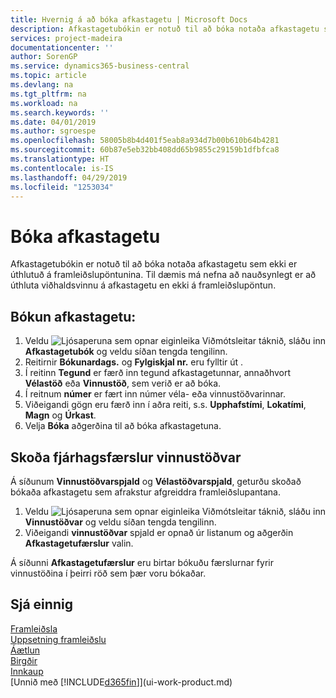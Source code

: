 ```yaml
---
title: Hvernig á að bóka afkastagetu | Microsoft Docs
description: Afkastagetubókin er notuð til að bóka notaða afkastagetu sem ekki er úthlutuð á framleiðslupöntunina. Til dæmis má nefna að nauðsynlegt er að úthluta viðhaldsvinnu á afkastagetu en ekki á framleiðslupöntun.
services: project-madeira
documentationcenter: ''
author: SorenGP
ms.service: dynamics365-business-central
ms.topic: article
ms.devlang: na
ms.tgt_pltfrm: na
ms.workload: na
ms.search.keywords: ''
ms.date: 04/01/2019
ms.author: sgroespe
ms.openlocfilehash: 58005b8b4d401f5eab8a934d7b00b610b64b4281
ms.sourcegitcommit: 60b87e5eb32bb408dd65b9855c29159b1dfbfca8
ms.translationtype: HT
ms.contentlocale: is-IS
ms.lasthandoff: 04/29/2019
ms.locfileid: "1253034"
---
```

# <a name="post-capacities"></a>Bóka afkastagetu
Afkastagetubókin er notuð til að bóka notaða afkastagetu sem ekki er úthlutuð á framleiðslupöntunina. Til dæmis má nefna að nauðsynlegt er að úthluta viðhaldsvinnu á afkastagetu en ekki á framleiðslupöntun.  

## <a name="to-post-capacities"></a>Bókun afkastagetu:  
1.  Veldu ![Ljósaperuna sem opnar eiginleika Viðmótsleitar](media/ui-search/search_small.png "Segðu mér hvað þú vilt gera") táknið, sláðu inn **Afkastagetubók** og veldu síðan tengda tengilinn.  
2.  Reitirnir **Bókunardags.** og **Fylgiskjal nr.** eru fylltir út .  
3.  Í reitinn **Tegund** er færð inn tegund afkastagetunnar, annaðhvort **Vélastöð** eða **Vinnustöð**, sem verið er að bóka.  
4.  Í reitnum **númer** er fært inn númer véla- eða vinnustöðvarinnar.  
5.  Viðeigandi gögn eru færð inn í aðra reiti, s.s. **Upphafstími**, **Lokatími**, **Magn** og **Úrkast**.  
6.  Velja **Bóka** aðgerðina til að bóka afkastagetuna.  

## <a name="to-view-work-center-ledger-entries"></a>Skoða fjárhagsfærslur vinnustöðvar  
Á síðunum **Vinnustöðvarspjald** og **Vélastöðvarspjald**, geturðu skoðað bókaða afkastagetu sem afrakstur afgreiddra framleiðslupantana.    
1.  Veldu ![Ljósaperuna sem opnar eiginleika Viðmótsleitar](media/ui-search/search_small.png "Segðu mér hvað þú vilt gera") táknið, sláðu inn **Vinnustöðvar** og veldu síðan tengda tengilinn.  
2.  Viðeigandi **vinnustöðvar** spjald er opnað úr listanum og aðgerðin **Afkastagetufærslur** valin.  

Á síðunni **Afkastagetufærslur** eru birtar bókuðu færslurnar fyrir vinnustöðina í þeirri röð sem þær voru bókaðar.   

## <a name="see-also"></a>Sjá einnig  
[Framleiðsla](production-manage-manufacturing.md)    
[Uppsetning framleiðslu](production-configure-production-processes.md)  
[Áætlun](production-planning.md)      
[Birgðir](inventory-manage-inventory.md)  
[Innkaup](purchasing-manage-purchasing.md)  
[Unnið með [!INCLUDE[d365fin](includes/d365fin_md.md)]](ui-work-product.md)
